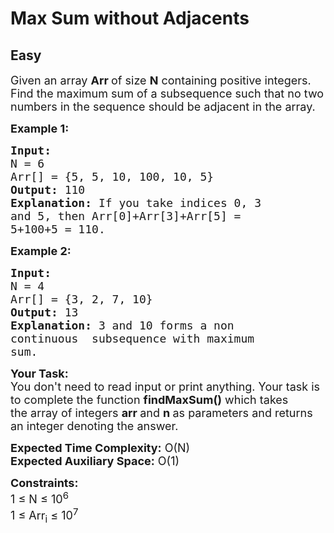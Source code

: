 # Max Sum without Adjacents
## Easy 
<div class="problem-statement" style="user-select: auto;">
                <p style="user-select: auto;"></p><p style="user-select: auto;"><span style="font-size: 18px; user-select: auto;">Given an array <strong style="user-select: auto;">Arr&nbsp;</strong>of size <strong style="user-select: auto;">N</strong>&nbsp;containing&nbsp;positive integers. Find the maximum sum of a subsequence such that no two numbers in the sequence should be adjacent in the array. </span></p>

<p style="user-select: auto;"><span style="font-size: 18px; user-select: auto;"><strong style="user-select: auto;">Example 1:</strong></span></p>

<pre style="user-select: auto;"><span style="font-size: 18px; user-select: auto;"><strong style="user-select: auto;">Input:
</strong>N = 6
Arr[] = {5, 5, 10, 100, 10, 5}
<strong style="user-select: auto;">Output:</strong> 110
<strong style="user-select: auto;">Explanation:</strong> If you take indices 0, 3
and 5, then Arr[0]+Arr[3]+Arr[5] =
5+100+5 = 110.</span></pre>

<p style="user-select: auto;"><span style="font-size: 18px; user-select: auto;"><strong style="user-select: auto;">Example 2:</strong></span></p>

<pre style="user-select: auto;"><span style="font-size: 18px; user-select: auto;"><strong style="user-select: auto;">Input:
</strong>N = 4
Arr[] = {3, 2, 7, 10}
<strong style="user-select: auto;">Output:</strong> 13
<strong style="user-select: auto;">Explanation: </strong>3 and 10 forms a non
continuous  subsequence with maximum
sum.</span></pre>

<p style="user-select: auto;"><span style="font-size: 18px; user-select: auto;"><strong style="user-select: auto;">Your Task:</strong><br style="user-select: auto;">
You don't need to read input or print anything. Your task is to complete the function&nbsp;<strong style="user-select: auto;">findMaxSum()</strong>&nbsp;which takes the&nbsp;array of&nbsp;integers&nbsp;<strong style="user-select: auto;">arr&nbsp;</strong>and&nbsp;<strong style="user-select: auto;">n</strong><strong style="user-select: auto;">&nbsp;</strong>as parameters and returns an integer denoting the answer.</span></p>

<p style="user-select: auto;"><span style="font-size: 18px; user-select: auto;"><strong style="user-select: auto;">Expected Time Complexity:</strong>&nbsp;O(N)<br style="user-select: auto;">
<strong style="user-select: auto;">Expected Auxiliary Space:</strong>&nbsp;O(1)</span></p>

<p style="user-select: auto;"><span style="font-size: 18px; user-select: auto;"><strong style="user-select: auto;">Constraints:</strong><br style="user-select: auto;">
1 ≤ N ≤ 10<sup style="user-select: auto;">6</sup><br style="user-select: auto;">
1 ≤ Arr<sub style="user-select: auto;">i</sub> ≤ 10<sup style="user-select: auto;">7</sup></span></p>
 <p style="user-select: auto;"></p>
            </div>